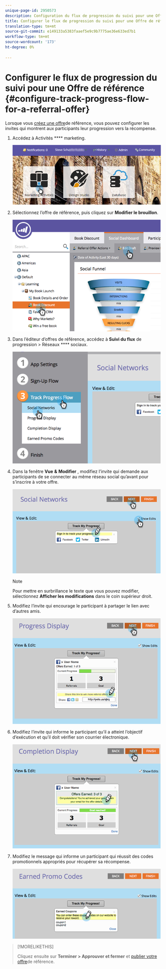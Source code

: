 ```yaml
---
unique-page-id: 2950573
description: Configuration du flux de progression du suivi pour une Offre de référence - Documents marketing - Documentation du produit
title: Configurer le flux de progression du suivi pour une Offre de référence
translation-type: tm+mt
source-git-commit: e149133a5383faaef5e9c9b7775ae36e633ed7b1
workflow-type: tm+mt
source-wordcount: '173'
ht-degree: 0%

---
```



# Configurer le flux de progression du suivi pour une Offre de référence {#configure-track-progress-flow-for-a-referral-offer}

Lorsque vous [créez une offre](../../../../product-docs/demand-generation/social/referral-offers/create-a-referral-offer.md)de référence, vous pouvez configurer les invites qui montrent aux participants leur progression vers la récompense.

1. Accédez à Activités **** marketing.

   ![](assets/login-marketing-activities-4.png)

1. Sélectionnez l’offre de référence, puis cliquez sur **Modifier le brouillon**.

   ![](assets/image2014-9-22-14-3a35-3a31.png)

1. Dans l’éditeur d’offres de référence, accédez à **Suivi du flux** de progression > Réseaux **** sociaux.

   ![](assets/image2014-9-22-14-3a35-3a43.png)

1. Dans la fenêtre **Vue** **&amp;** **Modifier** , modifiez l’invite qui demande aux participants de se connecter au même réseau social qu’avant pour s’inscrire à votre offre.

   ![](assets/image2014-9-22-14-3a35-3a58.png)

   >[!NOTE]
   >
   >Pour mettre en surbrillance le texte que vous pouvez modifier, sélectionnez **Afficher les modifications** dans le coin supérieur droit.

1. Modifiez l’invite qui encourage le participant à partager le lien avec d’autres amis.

   ![](assets/image2014-9-22-14-3a36-3a22.png)

1. Modifiez l’invite qui informe le participant qu’il a atteint l’objectif d’exécution et qu’il doit vérifier son courrier électronique.

   ![](assets/image2014-9-22-14-3a36-3a36.png)

1. Modifiez le message qui informe un participant qui réussit des codes promotionnels appropriés pour récupérer sa récompense.

   ![](assets/image2014-9-22-14-3a36-3a43.png)

>[!MORELIKETHIS]
>
>Cliquez ensuite sur **Terminer > Approuver et fermer** et [publier votre offre](../../../../product-docs/demand-generation/social/referral-offers/publish-a-referral-offer.md)de référence.

